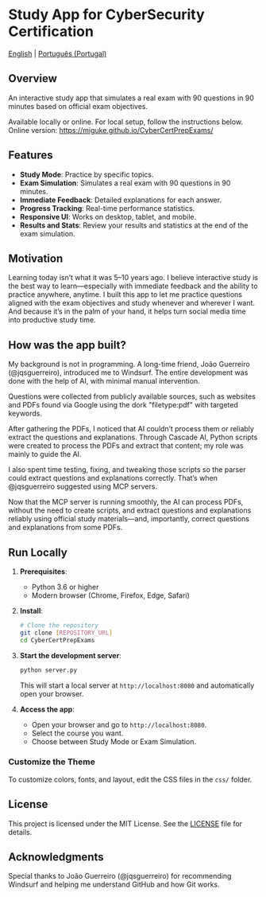 # Study App for CyberSecurity Certification

[English](./README.md) | [Português (Portugal)](./README.pt.md)

## Overview

An interactive study app that simulates a real exam with 90 questions in 90 minutes based on official exam objectives.

Available locally or online. For local setup, follow the instructions below. Online version: https://miguke.github.io/CyberCertPrepExams/

## Features

- **Study Mode**: Practice by specific topics.
- **Exam Simulation**: Simulates a real exam with 90 questions in 90 minutes.
- **Immediate Feedback**: Detailed explanations for each answer.
- **Progress Tracking**: Real-time performance statistics.
- **Responsive UI**: Works on desktop, tablet, and mobile.
- **Results and Stats**: Review your results and statistics at the end of the exam simulation.

## Motivation

Learning today isn’t what it was 5–10 years ago. I believe interactive study is the best way to learn—especially with immediate feedback and the ability to practice anywhere, anytime. I built this app to let me practice questions aligned with the exam objectives and study whenever and wherever I want. And because it’s in the palm of your hand, it helps turn social media time into productive study time.

## How was the app built?

My background is not in programming. A long-time friend, João Guerreiro (@jqsguerreiro), introduced me to Windsurf. The entire development was done with the help of AI, with minimal manual intervention.

Questions were collected from publicly available sources, such as websites and PDFs found via Google using the dork "filetype:pdf" with targeted keywords.

After gathering the PDFs, I noticed that AI couldn’t process them or reliably extract the questions and explanations. Through Cascade AI, Python scripts were created to process the PDFs and extract that content; my role was mainly to guide the AI.

I also spent time testing, fixing, and tweaking those scripts so the parser could extract questions and explanations correctly. That’s when @jqsguerreiro suggested using MCP servers.

Now that the MCP server is running smoothly, the AI can process PDFs, without the need to create scripts, and extract questions and explanations reliably using official study materials—and, importantly, correct questions and explanations from some PDFs.

## Run Locally

1. **Prerequisites**:
   - Python 3.6 or higher
   - Modern browser (Chrome, Firefox, Edge, Safari)

2. **Install**:
   ```bash
   # Clone the repository
   git clone [REPOSITORY_URL]
   cd CyberCertPrepExams
   ```

3. **Start the development server**:
   ```bash
   python server.py
   ```
   This will start a local server at `http://localhost:8080` and automatically open your browser.

4. **Access the app**:
   - Open your browser and go to `http://localhost:8080`.
   - Select the course you want.
   - Choose between Study Mode or Exam Simulation.

### Customize the Theme

To customize colors, fonts, and layout, edit the CSS files in the `css/` folder.

## License

This project is licensed under the MIT License. See the [LICENSE](LICENSE) file for details.

## Acknowledgments

Special thanks to João Guerreiro (@jqsguerreiro) for recommending Windsurf and helping me understand GitHub and how Git works.
